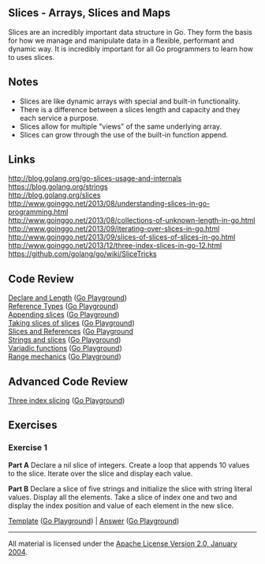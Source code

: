 ## Slices - Arrays, Slices and Maps

Slices are an incredibly important data structure in Go. They form the basis for how we manage and manipulate data in a flexible, performant and dynamic way. It is incredibly important for all Go programmers to learn how to uses slices.

## Notes

* Slices are like dynamic arrays with special and built-in functionality.
* There is a difference between a slices length and capacity and they each service a purpose.
* Slices allow for multiple "views" of the same underlying array.
* Slices can grow through the use of the built-in function append.

## Links

http://blog.golang.org/go-slices-usage-and-internals  
https://blog.golang.org/strings  
http://blog.golang.org/slices  
http://www.goinggo.net/2013/08/understanding-slices-in-go-programming.html  
http://www.goinggo.net/2013/08/collections-of-unknown-length-in-go.html  
http://www.goinggo.net/2013/09/iterating-over-slices-in-go.html  
http://www.goinggo.net/2013/09/slices-of-slices-of-slices-in-go.html  
http://www.goinggo.net/2013/12/three-index-slices-in-go-12.html  
https://github.com/golang/go/wiki/SliceTricks  

## Code Review

[Declare and Length](example1/example1.go) ([Go Playground](https://play.golang.org/p/v73cYn6uHLI))  
[Reference Types](example2/example2.go) ([Go Playground](https://play.golang.org/p/PQM9IDUBONw))  
[Appending slices](example4/example4.go) ([Go Playground](https://play.golang.org/p/E-NTGM6daAA))  
[Taking slices of slices](example3/example3.go) ([Go Playground](https://play.golang.org/p/rUP9grCot8J))  
[Slices and References](example5/example5.go) ([Go Playground](https://play.golang.org/p/D88zzGYanvX)  
[Strings and slices](example6/example6.go) ([Go Playground](https://play.golang.org/p/1RntHk6UPA5))  
[Variadic functions](example7/example7.go) ([Go Playground](https://play.golang.org/p/rUjWVBMmxgP))  
[Range mechanics](example8/example8.go) ([Go Playground](https://play.golang.org/p/QUf-bNnT37F))  

## Advanced Code Review

[Three index slicing](advanced/example1/example1.go) ([Go Playground](https://play.golang.org/p/2CM_LPBnfIR))

## Exercises

### Exercise 1

**Part A** Declare a nil slice of integers. Create a loop that appends 10 values to the slice. Iterate over the slice and display each value.

**Part B** Declare a slice of five strings and initialize the slice with string literal values. Display all the elements. Take a slice of index one and two and display the index position and value of each element in the new slice.

[Template](exercises/template1/template1.go) ([Go Playground](https://play.golang.org/p/t8I3xz2jWCl)) | 
[Answer](exercises/exercise1/exercise1.go) ([Go Playground](https://play.golang.org/p/0xv7GTHHIR_K))
___
All material is licensed under the [Apache License Version 2.0, January 2004](http://www.apache.org/licenses/LICENSE-2.0).

